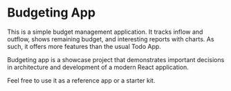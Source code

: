 # Budgeting App

This is a simple budget management application. It tracks inflow and outflow, shows remaining budget, and interesting reports with charts. As such, it offers more features than the usual Todo App.

Budgeting app is a showcase project that demonstrates important decisions in architecture and development of a modern React application.

Feel free to use it as a reference app or a starter kit.
